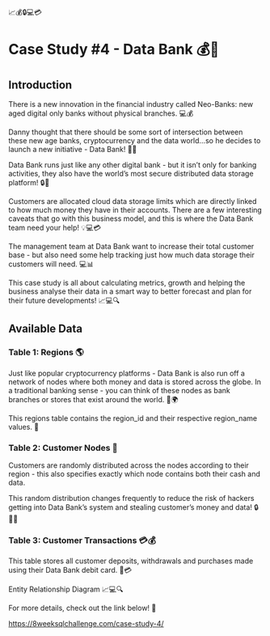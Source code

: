 📈💰🔒💻💳

# Case Study #4 - Data Bank 💰🏦

## Introduction
There is a new innovation in the financial industry called Neo-Banks: new aged digital only banks without physical branches. 💻💰

Danny thought that there should be some sort of intersection between these new age banks, cryptocurrency and the data world…so he decides to launch a new initiative - Data Bank! 🚀🔑

Data Bank runs just like any other digital bank - but it isn’t only for banking activities, they also have the world’s most secure distributed data storage platform! 🔒💾

Customers are allocated cloud data storage limits which are directly linked to how much money they have in their accounts. There are a few interesting caveats that go with this business model, and this is where the Data Bank team need your help! 💡💻💳

The management team at Data Bank want to increase their total customer base - but also need some help tracking just how much data storage their customers will need. 💻📊

This case study is all about calculating metrics, growth and helping the business analyse their data in a smart way to better forecast and plan for their future developments! 📈💻🔍

## Available Data
### Table 1: Regions 🌎

Just like popular cryptocurrency platforms - Data Bank is also run off a network of nodes where both money and data is stored across the globe. In a traditional banking sense - you can think of these nodes as bank branches or stores that exist around the world. 🏦🌍

This regions table contains the region_id and their respective region_name values. 📝

### Table 2: Customer Nodes 🤝

Customers are randomly distributed across the nodes according to their region - this also specifies exactly which node contains both their cash and data.

This random distribution changes frequently to reduce the risk of hackers getting into Data Bank’s system and stealing customer’s money and data! 🔒👨‍💻

### Table 3: Customer Transactions 💳💰

This table stores all customer deposits, withdrawals and purchases made using their Data Bank debit card. 💸💳

Entity Relationship Diagram 📈💻🔍

For more details, check out the link below! 🔗

https://8weeksqlchallenge.com/case-study-4/